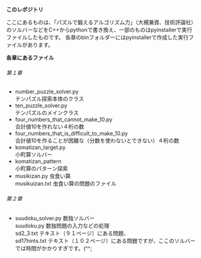 **このレポジトリ**

ここにあるものは、「パズルで鍛えるアルゴリズム力」（大槻兼資、技術評論社）のソルバーなどをC++からpythonで書き換え、一部のものはpyinstallerで実行ファイルしたものです。
各章のbinフォルダーにはpyinstallerで作成した実行ファイルがあります。

**各章にあるファイル**
###### 第１章

* number_puzzle_solver.py <br>テンパズル探索本体のクラス
* ten_puzzle_solver.py <br>テンパズルのメインクラス
*  four_numbers_that_cannot_make_10.py <br>合計値10を作れない４桁の数
*  four_numbers_that_is_difficult_to_make_10.py <br>合計値10を作ることが困難な（分数を使わないとできない）４桁の数
*  komatizan_target.py <br>小町算ソルバー
*  komatizan_pattern <br>小町算のパターン探索
*    musikizan.py 虫食い算<br>musikuizan.txt 虫食い算の問題のファイル

###### 第２章
* suudoku_solver.py 数独ソルバー<br>suudoku.py 数独問題の入力などの処理<br>sd2_3.txt テキスト（９１ページ）にある問題、<br>sd17hints.txt テキスト（１０２ページ）にある問題ですが、ここのソルバーでは時間がかかりすぎです。(^^;
